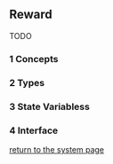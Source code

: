 ## Reward

TODO

### 1 Concepts

### 2 Types

### 3 State Variabless

### 4 Interface


[return to the system page](../../README.md)